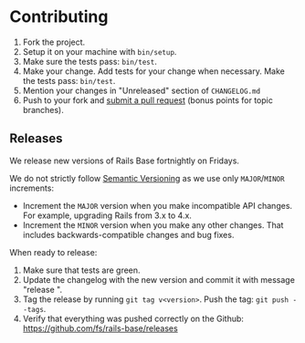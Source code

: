 # Contributing

1. Fork the project.
2. Setup it on your machine with `bin/setup`.
3. Make sure the tests pass: `bin/test`.
4. Make your change. Add tests for your change when necessary. Make the tests pass: `bin/test`.
5. Mention your changes in "Unreleased" section of `CHANGELOG.md`
6. Push to your fork and [submit a pull request](https://help.github.com/articles/creating-a-pull-request/)
  (bonus points for topic branches).

## Releases

We release new versions of Rails Base fortnightly on Fridays.

We do not strictly follow [Semantic Versioning](http://semver.org/) as we use only `MAJOR`/`MINOR` increments:

* Increment the `MAJOR` version when you make incompatible API changes.
  For example, upgrading Rails from 3.x to 4.x.
* Increment the `MINOR` version when you make any other changes.
  That includes backwards-compatible changes and bug fixes.

When ready to release:

1. Make sure that tests are green.
2. Update the changelog with the new version and commit it with message "release <version>".
3. Tag the release by running `git tag v<version>`. Push the tag: `git push --tags`.
4. Verify that everything was pushed correctly on the Github: https://github.com/fs/rails-base/releases
